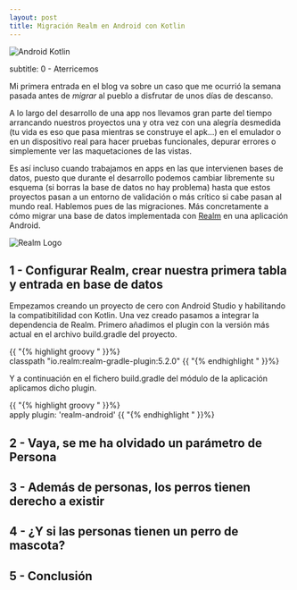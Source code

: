 ```yaml
---
layout: post
title: Migración Realm en Android con Kotlin
---
```


![Android Kotlin](https://codigoonclick.com/wp-content/uploads/2018/03/kotlin-con-android-caracteristicas.jpeg)

subtitle: 0 - Aterricemos

Mi primera entrada en el blog va sobre un caso que me ocurrió la semana pasada antes de *migrar* al pueblo a disfrutar de unos días de descanso. 
   
A lo largo del desarrollo de una app nos llevamos gran parte del tiempo arrancando nuestros proyectos una y otra vez con una alegría desmedida (tu vida es eso que pasa mientras se construye el apk...) en el emulador o en un dispositivo real para hacer pruebas funcionales, depurar errores o simplemente ver las maquetaciones de las vistas.

   Es así incluso cuando trabajamos en apps en las que intervienen bases de datos, puesto que durante el desarrollo podemos cambiar libremente su esquema (si borras la base de datos no hay problema) hasta que estos proyectos pasan a un entorno de validación o más crítico si cabe pasan al mundo real. Hablemos pues de las migraciones. Más concretamente a cómo migrar una base de datos implementada con [Realm](https://realm.io/) en una aplicación Android.
   
   ![Realm Logo](https://realm.io/assets/img/social/realmDark.jpg)
   
## 1 - Configurar Realm, crear nuestra primera tabla y entrada en base de datos

Empezamos creando un proyecto de cero con Android Studio y habilitando la compatibitilidad con Kotlin. Una vez creado pasamos a integrar la dependencia de Realm. Primero añadimos el plugin con la versión más actual en el archivo build.gradle del proyecto.

{{ "{% highlight groovy " }}%}  
classpath "io.realm:realm-gradle-plugin:5.2.0"
{{ "{% endhighlight " }}%}  

Y a continuación en el fichero build.gradle del módulo de la aplicación aplicamos dicho plugin.

{{ "{% highlight groovy " }}%}  
apply plugin: 'realm-android'
{{ "{% endhighlight " }}%} 

## 2 - Vaya, se me ha olvidado un parámetro de Persona

## 3 - Además de personas, los perros tienen derecho a existir

## 4 - ¿Y si las personas tienen un perro de mascota?

## 5 - Conclusión


